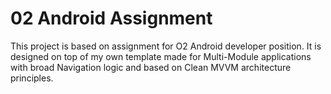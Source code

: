 # 02 Android Assignment

This project is based on assignment for O2 Android developer position.
It is designed on top of my own template made for Multi-Module applications with broad Navigation logic and based on Clean MVVM architecture principles.
